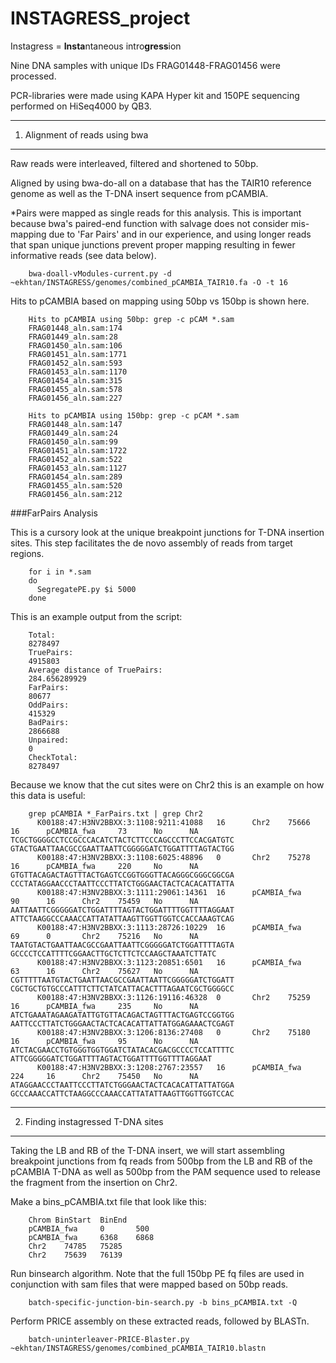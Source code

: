 INSTAGRESS_project
==================

Instagress = **Insta**ntaneous intro**gress**ion 

Nine DNA samples with unique IDs FRAG01448-FRAG01456 were processed.

PCR-libraries were made using KAPA Hyper kit and 150PE sequencing performed on HiSeq4000 by QB3.

-----

1. Alignment of reads using bwa
-------------------------------

Raw reads were interleaved, filtered and shortened to 50bp.

Aligned by using bwa-do-all on a database that has the TAIR10 reference genome as well as the T-DNA insert sequence from pCAMBIA. 

*Pairs were mapped as single reads for this analysis. This is important because bwa's paired-end function with salvage does not consider mis-mapping due to 'Far Pairs' and in our experience, and using longer reads that span unique junctions prevent proper mapping resulting in fewer informative reads (see data below).

        bwa-doall-vModules-current.py -d ~ekhtan/INSTAGRESS/genomes/combined_pCAMBIA_TAIR10.fa -O -t 16
        

Hits to pCAMBIA based on mapping using 50bp vs 150bp is shown here.

        
        Hits to pCAMBIA using 50bp: grep -c pCAM *.sam
        FRAG01448_aln.sam:174
        FRAG01449_aln.sam:28
        FRAG01450_aln.sam:106
        FRAG01451_aln.sam:1771
        FRAG01452_aln.sam:593
        FRAG01453_aln.sam:1170
        FRAG01454_aln.sam:315
        FRAG01455_aln.sam:578
        FRAG01456_aln.sam:227
        
        Hits to pCAMBIA using 150bp: grep -c pCAM *.sam
        FRAG01448_aln.sam:147
        FRAG01449_aln.sam:24
        FRAG01450_aln.sam:99
        FRAG01451_aln.sam:1722
        FRAG01452_aln.sam:522
        FRAG01453_aln.sam:1127
        FRAG01454_aln.sam:289
        FRAG01455_aln.sam:520
        FRAG01456_aln.sam:212
        

###FarPairs Analysis

This is a cursory look at the unique breakpoint junctions for T-DNA insertion sites. This step facilitates the de novo assembly of reads from target regions.

        for i in *.sam
        do
          SegregatePE.py $i 5000
        done
        

This is an example output from the script:

        
        Total:
        8278497
        TruePairs:
        4915803
        Average distance of TruePairs:
        284.656289929
        FarPairs:
        80677
        OddPairs:
        415329
        BadPairs:
        2866688
        Unpaired:
        0
        CheckTotal:
        8278497
        

Because we know that the cut sites were on Chr2 this is an example on how this data is useful:

        
        grep pCAMBIA *_FarPairs.txt | grep Chr2
          K00188:47:H3NV2BBXX:3:1108:9211:41088   16      Chr2    75666   16      pCAMBIA_fwa     73      No      NA      TCGCTGGGGCCTCCGCCCACATCTACTCTTCCCAGCCCTTCCACGATGTC   GTACTGAATTAACGCCGAATTAATTCGGGGGATCTGGATTTTAGTACTGG
          K00188:47:H3NV2BBXX:3:1108:6025:48896   0       Chr2    75278   16      pCAMBIA_fwa     220     No      NA      GTGTTACAGACTAGTTTACTGAGTCCGGTGGGTTACAGGGCGGGCGGCGA   CCCTATAGGAACCCTAATTCCCTTATCTGGGAACTACTCACACATTATTA
          K00188:47:H3NV2BBXX:3:1111:29061:14361  16      pCAMBIA_fwa     90      16      Chr2    75459   No      NA      AATTAATTCGGGGGATCTGGATTTTAGTACTGGATTTTGGTTTTAGGAAT   ATTCTAAGGCCCAAACCATTATATTAAGTTGGTTGGTCCACCAAAGTCAG
          K00188:47:H3NV2BBXX:3:1113:28726:10229  16      pCAMBIA_fwa     69      0       Chr2    75216   No      NA      TAATGTACTGAATTAACGCCGAATTAATTCGGGGGATCTGGATTTTAGTA   GCCCCTCCATTTTCGGAACTTGCTCTTCTCCAAGCTAAATCTTATC
          K00188:47:H3NV2BBXX:3:1123:20851:6501   16      pCAMBIA_fwa     63      16      Chr2    75627   No      NA      CGTTTTTAATGTACTGAATTAACGCCGAATTAATTCGGGGGATCTGGATT   CGCTGCTGTGCCCATTTCTTCTATCATTACACTTTAGAATCGCTGGGGCC
          K00188:47:H3NV2BBXX:3:1126:19116:46328  0       Chr2    75259   16      pCAMBIA_fwa     235     No      NA      ATCTGAAATAGAAGATATTGTGTTACAGACTAGTTTACTGAGTCCGGTGG   AATTCCCTTATCTGGGAACTACTCACACATTATTATGGAGAAACTCGAGT
          K00188:47:H3NV2BBXX:3:1206:8136:27408   0       Chr2    75180   16      pCAMBIA_fwa     95      No      NA      ATCTACGAACCTGTGGGTGGTGGATCTATACACGACGCCCCTCCATTTTC   ATTCGGGGGATCTGGATTTTAGTACTGGATTTTGGTTTTAGGAAT
          K00188:47:H3NV2BBXX:3:1208:2767:23557   16      pCAMBIA_fwa     224     16      Chr2    75450   No      NA      ATAGGAACCCTAATTCCCTTATCTGGGAACTACTCACACATTATTATGGA   GCCCAAACCATTCTAAGGCCCAAACCATTATATTAAGTTGGTTGGTCCAC

-----

2. Finding instagressed T-DNA sites
-----------------------------------

Taking the LB and RB of the T-DNA insert, we will start assembling breakpoint junctions from fq reads from 500bp from the LB and RB of the pCAMBIA T-DNA as well as 500bp from the PAM sequence used to release the fragment from the insertion on Chr2.

Make a bins_pCAMBIA.txt file that look like this:

        
        Chrom BinStart  BinEnd
        pCAMBIA_fwa     0       500 
        pCAMBIA_fwa     6368    6868
        Chr2    74785   75285
        Chr2    75639   76139
        

Run binsearch algorithm. Note that the full 150bp PE fq files are used in conjunction with sam files that were mapped based on 50bp reads.

        
        batch-specific-junction-bin-search.py -b bins_pCAMBIA.txt -Q
        

Perform PRICE assembly on these extracted reads, followed by BLASTn.

        
        batch-uninterleaver-PRICE-Blaster.py ~ekhtan/INSTAGRESS/genomes/combined_pCAMBIA_TAIR10.blastn
        



